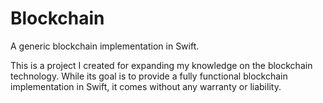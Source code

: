 # Blockchain
A generic blockchain implementation in Swift.

This is a project I created for expanding my knowledge on the blockchain technology. While its goal is to provide a fully functional blockchain implementation in Swift, it comes without any warranty or liability.
